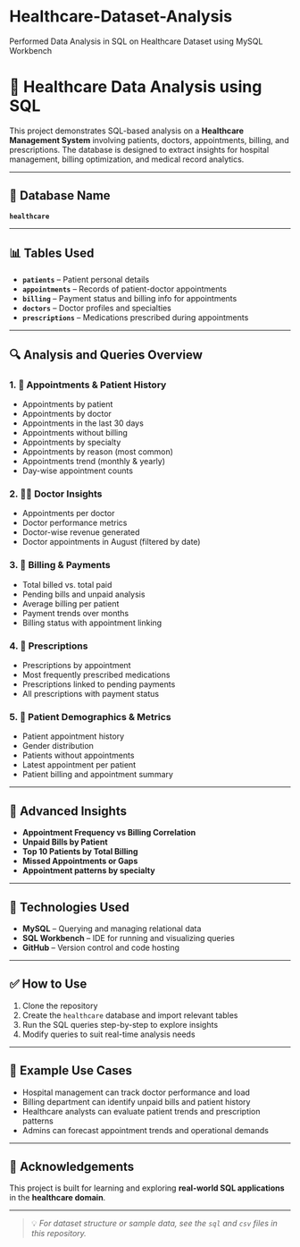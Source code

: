 # Healthcare-Dataset-Analysis
Performed Data Analysis in SQL on Healthcare Dataset using MySQL Workbench

# 🏥 Healthcare Data Analysis using SQL

This project demonstrates SQL-based analysis on a **Healthcare Management System** involving patients, doctors, appointments, billing, and prescriptions. The database is designed to extract insights for hospital management, billing optimization, and medical record analytics.

---

## 📂 Database Name

**`healthcare`**

---

## 📊 Tables Used

- **`patients`** – Patient personal details  
- **`appointments`** – Records of patient-doctor appointments  
- **`billing`** – Payment status and billing info for appointments  
- **`doctors`** – Doctor profiles and specialties  
- **`prescriptions`** – Medications prescribed during appointments  

---

## 🔍 Analysis and Queries Overview

### 1. 📅 Appointments & Patient History
- Appointments by patient
- Appointments by doctor
- Appointments in the last 30 days
- Appointments without billing
- Appointments by specialty
- Appointments by reason (most common)
- Appointments trend (monthly & yearly)
- Day-wise appointment counts

### 2. 👩‍⚕️ Doctor Insights
- Appointments per doctor
- Doctor performance metrics
- Doctor-wise revenue generated
- Doctor appointments in August (filtered by date)

### 3. 🧾 Billing & Payments
- Total billed vs. total paid
- Pending bills and unpaid analysis
- Average billing per patient
- Payment trends over months
- Billing status with appointment linking

### 4. 💊 Prescriptions
- Prescriptions by appointment
- Most frequently prescribed medications
- Prescriptions linked to pending payments
- All prescriptions with payment status

### 5. 👤 Patient Demographics & Metrics
- Patient appointment history
- Gender distribution
- Patients without appointments
- Latest appointment per patient
- Patient billing and appointment summary

---

## 🧠 Advanced Insights

- **Appointment Frequency vs Billing Correlation**
- **Unpaid Bills by Patient**
- **Top 10 Patients by Total Billing**
- **Missed Appointments or Gaps**
- **Appointment patterns by specialty**

---

## 🧰 Technologies Used

- **MySQL** – Querying and managing relational data  
- **SQL Workbench** – IDE for running and visualizing queries  
- **GitHub** – Version control and code hosting

---

## ✅ How to Use

1. Clone the repository
2. Create the `healthcare` database and import relevant tables
3. Run the SQL queries step-by-step to explore insights
4. Modify queries to suit real-time analysis needs

---

## 📌 Example Use Cases

- Hospital management can track doctor performance and load  
- Billing department can identify unpaid bills and patient history  
- Healthcare analysts can evaluate patient trends and prescription patterns  
- Admins can forecast appointment trends and operational demands

---

## 🙌 Acknowledgements

This project is built for learning and exploring **real-world SQL applications** in the **healthcare domain**.

---

> 💡 *For dataset structure or sample data, see the `sql` and `csv` files in this repository.*

